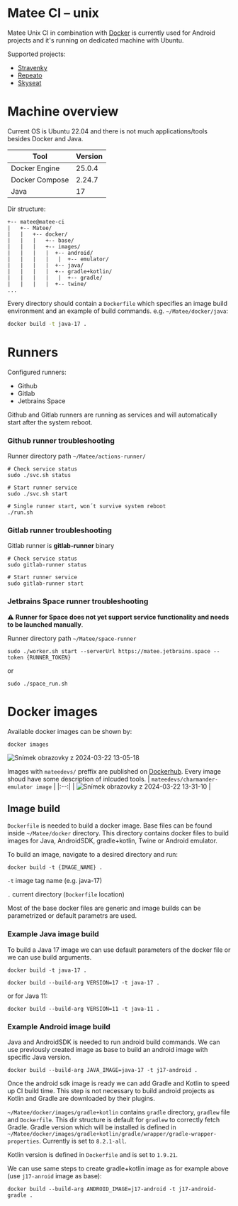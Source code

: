 # Matee CI – unix

Matee Unix CI in combination with [Docker](https://www.docker.com/) is currently used for Android projects and it's running on dedicated machine with Ubuntu.

Supported projects:
- [Stravenky](https://github.com/MateeDevs/muj-up)
- [Repeato](https://gitlab.com/repeato/kmm)
- [Skyseat](https://github.com/MateeDevs/SkySeat)

# Machine overview

Current OS is Ubuntu 22.04 and there is not much applications/tools besides Docker and Java.

| Tool                | Version                    |
|-----------------------|--------------------------------|
| Docker Engine | 25.0.4 |
| Docker Compose | 2.24.7  |
| Java | 17 |

Dir structure:

```
+-- matee@matee-ci
|   +-- Matee/ 
|   |   +-- docker/
|   |   |   +-- base/
|   |   |   +-- images/
|   |   |   |  +-- android/
|   |   |   |   |  +-- emulator/
|   |   |   |  +-- java/
|   |   |   |  +-- gradle+kotlin/
|   |   |   |   |  +-- gradle/
|   |   |   |  +-- twine/
...
```
Every directory should contain a `Dockerfile` which specifies an image build environment and an example of build commands.  e.g. `~/Matee/docker/java`:
```bash
docker build -t java-17 .
```

# Runners
Configured runners:
- Github
- Gitlab
- Jetbrains Space

Github and Gitlab runners are running as services and will automatically start after the system reboot.

### Github runner troubleshooting 
Runner directory path `~/Matee/actions-runner/` 

```bash;
# Check service status
sudo ./svc.sh status
```
```bash;
# Start runner service
sudo ./svc.sh start 
```
```bash;
# Single runner start, won´t survive system reboot
./run.sh
```
### Gitlab runner troubleshooting 
Gitlab runner is **gitlab-runner** binary

```bash;
# Check service status
sudo gitlab-runner status
```
```bash;
# Start runner service
sudo gitlab-runner start
```

### Jetbrains Space runner troubleshooting 
⚠️ **Runner for Space does not yet support service functionality and needs to be launched manually**. 

Runner directory path `~/Matee/space-runner`
```bash;
sudo ./worker.sh start --serverUrl https://matee.jetbrains.space --token {RUNNER_TOKEN}
```
or
```bash;
sudo ./space_run.sh
```

# Docker images
Available docker images can be shown by:
```bash;
docker images
```
![Snímek obrazovky z 2024-03-22 13-05-18](https://github.com/MateeDevs/ci-setup/assets/31855599/b8087310-e061-4aa6-801b-21c530c202cd)

Images with `mateedevs/` preffix are published on [Dockerhub](https://hub.docker.com/). Every image shoud have some description of inlcuded tools.
| `mateedevs/charmander-emulator image` |
|:--:| 
| ![Snímek obrazovky z 2024-03-22 13-31-10](https://github.com/MateeDevs/ci-setup/assets/31855599/2649fd68-95e4-44c7-9f28-6b13ed2795a4) | 

## Image build
`Dockerfile` is needed to build a docker image. Base files can be found inside `~/Matee/docker` directory. This directory contains docker files to build images for Java, AndroidSDK, gradle+kotlin, Twine or Android emulator. 

To build an image, navigate to a desired directory and run:
```bash;
docker build -t {IMAGE_NAME} .
```
`-t` image tag name (e.g. java-17)

`.`  current directory (`Dockerfile` location)

Most of the base docker files are generic and image builds can be parametrized or default parametrs are used.

### Example Java image build
To build a Java 17 image we can use default parameters of the docker file or we can use build arguments.

```bash;
docker build -t java-17 .
```
```bash;
docker build --build-arg VERSION=17 -t java-17 .
```

or for Java 11:
```bash;
docker build --build-arg VERSION=11 -t java-11 .
```

### Example Android image build
Java and AndroidSDK is needed to run android build commands. We can use previously created image as base to build an android image with specific Java version.

```bash;
docker build --build-arg JAVA_IMAGE=java-17 -t j17-android .
```
Once the android sdk image is ready we can add Gradle and Kotlin to speed up CI build time. This step is not necessary to build android projects as Kotlin and Gradle are downloaded by their plugins. 

`~/Matee/docker/images/gradle+kotlin` contains `gradle` directory, `gradlew` file and `Dockerfile`. This dir structure is default for `gradlew` to correctly fetch Gradle. Gradle version which will be installed is defined in `~/Matee/docker/images/gradle+kotlin/gradle/wrapper/gradle-wrapper-properties`. Currently is set to `8.2.1-all`. 

Kotlin version is defined in `Dockerfile` and is set to `1.9.21`.

We can use same steps to create gradle+kotlin image as for example above (use `j17-anroid` image as base):

```bash;
docker build --build-arg ANDROID_IMAGE=j17-android -t j17-android-gradle .
```






